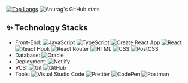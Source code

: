 [![Top Langs](https://github-readme-stats.vercel.app/api/top-langs/?username=laniiiiworld&layout=compact)](https://github.com/laniiiiworld/github-readme-stats)
![Anurag's GitHub stats](https://github-readme-stats.vercel.app/api?username=laniiiiworld&show_icons=true)

## :sparkles: Technology Stacks
- Front-End: 
![JavaScript](https://img.shields.io/badge/-JavaScript-F7DF1E?style=flat&logo=JavaScript&logoColor=ffffff)
![TypeScript](https://img.shields.io/badge/-TypeScript-3178C6?style=flat&logo=TypeScript&logoColor=ffffff)
![Create React App](https://img.shields.io/badge/-CreateReactApp-09D3AC?style=flat&logo=CreateReactApp&logoColor=ffffff)
![React](https://img.shields.io/badge/-React-61DAFB?style=flat&logo=React&logoColor=ffffff)
![React Hook](https://img.shields.io/badge/-ReactHook-3178C6?style=flat&logo=ReactHook&logoColor=ffffff)
![React Router](https://img.shields.io/badge/-ReactRouter-CA4245?style=flat&logo=ReactRouter&logoColor=ffffff)
![HTML](https://img.shields.io/badge/-HTML-E34F26?style=flat&logo=HTML&logoColor=ffffff)
![CSS](https://img.shields.io/badge/-CSS-1572B6?style=flat&logo=CSS&logoColor=ffffff)
![PostCSS](https://img.shields.io/badge/-PostCSS-DD3A0A?style=flat&logo=PostCSS&logoColor=ffffff)
- Database: ![Oracle](https://img.shields.io/badge/-Oracle-F80000?style=flat&logo=Oracle&logoColor=ffffff)
- Deployment: 
![Netlify](https://img.shields.io/badge/-Netlify-00C7B7?style=flat&logo=Netlify&logoColor=ffffff)
- VCS: 
![Git](https://img.shields.io/badge/-Git-F05032?style=flat&logo=Git&logoColor=ffffff)
![GitHub](https://img.shields.io/badge/-GitHub-181717?style=flat&logo=GitHub&logoColor=ffffff)
- Tools: 
![Visual Studio Code](https://img.shields.io/badge/-VisualStudioCode-007ACC?style=flat&logo=VisualStudioCode&logoColor=ffffff)
![Prettier](https://img.shields.io/badge/-Prettier-F7B93E?style=flat&logo=Prettier&logoColor=ffffff)
![CodePen](https://img.shields.io/badge/-CodePen-000000?style=flat&logo=CodePen&logoColor=ffffff)
![Postman](https://img.shields.io/badge/-Postman-FF6C37?style=flat&logo=Postman&logoColor=ffffff)
